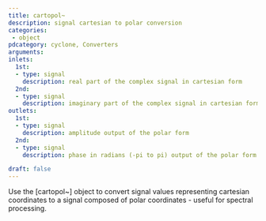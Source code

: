 ```yaml
---
title: cartopol~
description: signal cartesian to polar conversion
categories:
 - object
pdcategory: cyclone, Converters
arguments:
inlets:
  1st:
  - type: signal
    description: real part of the complex signal in cartesian form
  2nd:
  - type: signal
    description: imaginary part of the complex signal in cartesian form
outlets:
  1st:
  - type: signal
    description: amplitude output of the polar form
  2nd:
  - type: signal
    description: phase in radians (-pi to pi) output of the polar form

draft: false
---
```


Use the [cartopol~] object to convert signal values representing cartesian coordinates to a signal composed of polar coordinates - useful for spectral processing.

